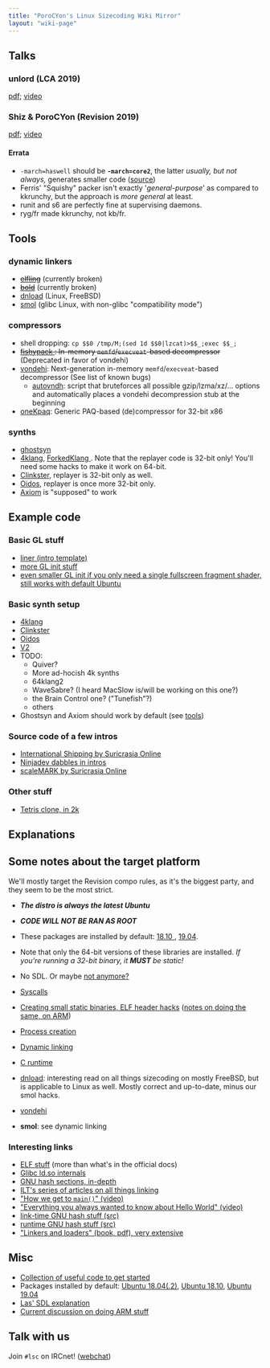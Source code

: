 ```yaml
---
title: "PoroCYon's Linux Sizecoding Wiki Mirror"
layout: "wiki-page"
---
```


## Talks

### unlord (LCA 2019)

[pdf](https://people.xiph.org/~unlord/LCA2019.pdf); [video](https://www.youtube.com/watch?v=J5WX-wN_RKY)

### Shiz & PoroCYon (Revision 2019)

[pdf](https://pcy.ulyssis.be/pres/Lin.pdf); [video](https://www.youtube.com/watch?v=a03HXo8a_Io)

#### Errata

* `-march=haswell` should be **`-march=core2`**,
  the latter *usually, but not always,* generates smaller code
  ([source](https://github.com/faemiyah/dnload#compiler-flags))
* Ferris' "Squishy" packer isn't exactly '*general-purpose*'
  as compared to kkrunchy, but the approach is *more general* at least.
* runit and s6 are perfectly fine at supervising daemons.
* ryg/fr made kkrunchy, not kb/fr.

## Tools

### dynamic linkers

* ~~[elfling](https://github.com/google/elfling)~~ (currently broken)
* ~~[bold](http://www.alrj.org/pages/bold.html)~~ (currently broken)
* [dnload](https://github.com/faemiyah/dnload) (Linux, FreeBSD)
* [smol](https://github.com/Shizmob/smol) (glibc Linux, with non-glibc
  "compatibility mode")

### compressors

* shell dropping: `cp $$0 /tmp/M;(sed 1d $$0|lzcat)>$$_;exec $$_;`
* ~~[fishypack
  ](https://bitbucket.org/blackle_mori/cenotaph4soda/src/master/packer/?at=master): In-memory `memfd`/`execveat`-based decompressor~~ (Deprecated in favor of vondehi)
* [vondehi](https://gitlab.com/PoroCYon/vondehi): Next-generation in-memory `memfd`/`execveat`-based decompressor (See list of known bugs)
  * [autovndh](https://gitlab.com/snippets/1800243): script that bruteforces all possible gzip/lzma/xz/... options and automatically places a vondehi decompression stub at the beginning
* [oneKpaq](https://github.com/temisu/oneKpaq): Generic PAQ-based (de)compressor for 32-bit x86

### synths

* [ghostsyn](https://github.com/Juippi/ghostsyn)
* [4klang](https://www.pouet.net/prod.php?which=53398), [ForkedKlang
  ](https://www.pouet.net/topic.php?which=11312). Note that the replayer code
  is 32-bit only! You'll need some hacks to make it work on 64-bit.
* [Clinkster](https://www.pouet.net/prod.php?which=61592), replayer is 32-bit only as well.
* [Oidos](https://www.pouet.net/prod.php?which=69524), replayer is once more 32-bit only.
* [Axiom](https://github.com/monadgroup/axiom/) is "supposed" to work

## Example code

### Basic GL stuff

* [liner (intro template)](https://github.com/shizmob/liner)
* [more GL init stuff](https://github.com/blackle/Linux-OpenGL-Examples/)
* [even smaller GL init if you only need a single fullscreen fragment shader,
   still works with default Ubuntu](https://github.com/blackle/Clutter-1k/)

### Basic synth setup

* [4klang](https://gitlab.com/PoroCYon/4klang-linux/tree/master/4klang)
* [Clinkster](https://gitlab.com/PoroCYon/4klang-linux/tree/master/clinkster)
* [Oidos](https://gitlab.com/PoroCYon/4klang-linux/tree/master/oidos)
* [V2](https://gitlab.com/PoroCYon/4klang-linux/tree/master/v2)
* TODO:
  * Quiver?
  * More ad-hocish 4k synths
  * 64klang2
  * WaveSabre? (I heard MacSlow is/will be working on this one?)
  * the Brain Control one? ("Tunefish"?)
  * others
* Ghostsyn and Axiom should work by default (see [tools](/tools))

### Source code of a few intros

* [International Shipping by Suricrasia Online
  ](https://bitbucket.org/blackle_mori/international-shipping)
* [Ninjadev dabbles in intros](https://github.com/aleksanb/fourkay)
* [scaleMARK by Suricrasia Online](https://bitbucket.org/blackle_mori/scalemark)

### Other stuff

* [Tetris clone, in 2k](https://github.com/donnerbrenn/Tetris2k)

## Explanations

## Some notes about the target platform

We'll mostly target the Revision compo rules, as it's the biggest party, and
they seem to be the most strict.

* ***The distro is always the latest Ubuntu***
* ***CODE WILL NOT BE RAN AS ROOT***
* These packages are installed by default: [18.10
  ](http://releases.ubuntu.com/18.10/ubuntu-18.10-desktop-amd64.manifest),
  [19.04](http://releases.ubuntu.com/19.04/ubuntu-19.04-desktop-amd64.manifest).
* Note that only the 64-bit versions of these libraries are installed. *If
  you're running a 32-bit binary, it **MUST** be static!*
* No SDL. Or maybe [not anymore?](lsc-wiki-las-sdl-revision)

* [Syscalls](lsc-wiki-syscalls)
* [Creating small static binaries, ELF header
  hacks](https://www.muppetlabs.com/~breadbox/software/tiny/teensy.html) ([notes on doing the same, on ARM](lsc-wiki-tinyelf-arm))
* [Process creation](lsc-wiki-proc)
* [Dynamic linking](lsc-wiki-rtld)
* [C runtime](lsc-wiki-crt)

* [dnload](https://github.com/faemiyah/dnload/blob/master/README.rst):
  interesting read on all things sizecoding on mostly FreeBSD, but is
  applicable to Linux as well. Mostly correct and up-to-date, minus
  our smol hacks.
* [vondehi](lsc-wiki-vondehi)
* **smol**: see dynamic linking

### Interesting links

* [ELF stuff](https://www.cs.stevens.edu/~jschauma/631A/elf.html) (more than what's in the official docs)
* [Glibc ld.so internals](http://s.eresi-project.org/inc/articles/elf-rtld.txt)
* [GNU hash sections, in-depth](https://web.archive.org/web/20111022202443/http://blogs.oracle.com/ali/entry/gnu_hash_elf_sections)
* [ILT's series of articles on all things linking](https://www.airs.com/blog/archives/38)
* ["How we get to `main()`" (video)](https://www.youtube.com/watch?v=dOfucXtyEsU)
* ["Everything you always wanted to know about Hello World" (video)](https://archive.fosdem.org/2017/schedule/event/hello_world/)
* [link-time GNU hash stuff (src)](https://sourceware.org/git/?p=binutils.git;a=blob_plain;f=bfd/elf.c)
* [runtime GNU hash stuff (src)](https://sourceware.org/git/?p=glibc.git;a=blob_plain;f=elf/dl-lookup.c)
* ["Linkers and loaders" (book, pdf), very extensive](http://becbapatla.ac.in/cse/naveenv/docs/LL1.pdf)

## Misc

* [Collection of useful code to get started](https://weeaboo.software/lsc)
* Packages installed by default: [Ubuntu 18.04(.2)](http://releases.ubuntu.com/18.04.2/ubuntu-18.04.2-desktop-amd64.manifest), [Ubuntu 18.10](http://releases.ubuntu.com/18.10/ubuntu-18.10-desktop-amd64.manifest), [Ubuntu 19.04](http://releases.ubuntu.com/19.04/ubuntu-19.04-desktop-amd64.manifest)
* [Las' SDL explanation](lsc-wiki-las-sdl-revision)
* [Current discussion on doing ARM stuff](https://linux.weeaboo.software/explain/tinyelf-arm)

## Talk with us

Join `#lsc` on IRCnet! ([webchat](https://webchat.ircnet.net/?channels=lsc))
